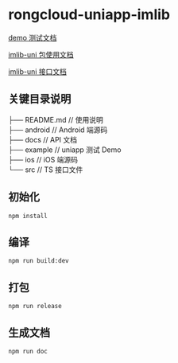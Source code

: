 # rongcloud-uniapp-imlib

[demo 测试文档](./example/README.md)

[imlib-uni 包使用文档](./INTRODUCTION.md)

[imlib-uni 接口文档](https://rongcloud.github.io/rongcloud-uniapp-imlib/)

## 关键目录说明

├── README.md 				// 使用说明				 	<br>
├── android                 // Android 端源码			<br>
├── docs                    // API 文档 					<br>
├── example                 // uniapp 测试 Demo 			<br>
├── ios                     // iOS 端源码 				<br>
└── src                     // TS 接口文件				<br>

## 初始化
```
npm install
```

## 编译
```
npm run build:dev
```

## 打包
```
npm run release
```

## 生成文档
```
npm run doc
```
